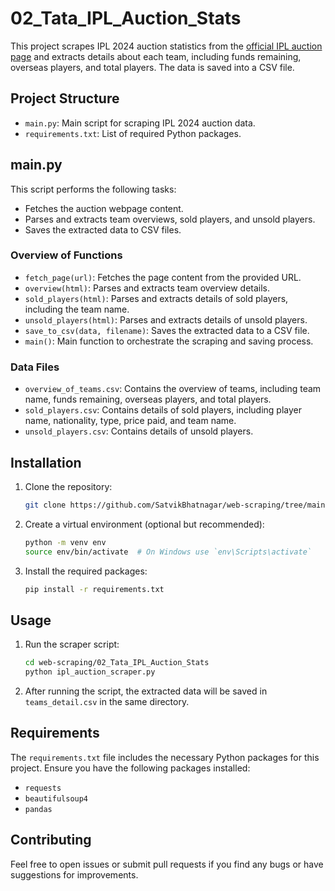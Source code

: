 # 02_Tata_IPL_Auction_Stats

This project scrapes IPL 2024 auction statistics from the [official IPL auction page](https://www.iplt20.com/auction/2024) and extracts details about each team, including funds remaining, overseas players, and total players. The data is saved into a CSV file.

## Project Structure

- `main.py`: Main script for scraping IPL 2024 auction data.
- `requirements.txt`: List of required Python packages.

## main.py

This script performs the following tasks:
- Fetches the auction webpage content.
- Parses and extracts team overviews, sold players, and unsold players.
- Saves the extracted data to CSV files.

### Overview of Functions

- `fetch_page(url)`: Fetches the page content from the provided URL.
- `overview(html)`: Parses and extracts team overview details.
- `sold_players(html)`: Parses and extracts details of sold players, including the team name.
- `unsold_players(html)`: Parses and extracts details of unsold players.
- `save_to_csv(data, filename)`: Saves the extracted data to a CSV file.
- `main()`: Main function to orchestrate the scraping and saving process.

### Data Files

- `overview_of_teams.csv`: Contains the overview of teams, including team name, funds remaining, overseas players, and total players.
- `sold_players.csv`: Contains details of sold players, including player name, nationality, type, price paid, and team name.
- `unsold_players.csv`: Contains details of unsold players.

## Installation

1. Clone the repository:
    ```bash
    git clone https://github.com/SatvikBhatnagar/web-scraping/tree/main/02_Tata_IPL_Auction_Stats
    ```

2. Create a virtual environment (optional but recommended):
    ```bash
    python -m venv env
    source env/bin/activate  # On Windows use `env\Scripts\activate`
    ```

3. Install the required packages:
    ```bash
    pip install -r requirements.txt
    ```

## Usage

1. Run the scraper script:
    ```bash
    cd web-scraping/02_Tata_IPL_Auction_Stats
    python ipl_auction_scraper.py
    ```

2. After running the script, the extracted data will be saved in `teams_detail.csv` in the same directory.

## Requirements

The `requirements.txt` file includes the necessary Python packages for this project. Ensure you have the following packages installed:
- `requests`
- `beautifulsoup4`
- `pandas`

## Contributing

Feel free to open issues or submit pull requests if you find any bugs or have suggestions for improvements.